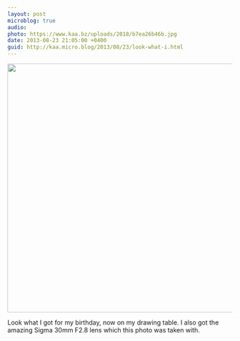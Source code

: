 ```yaml
---
layout: post
microblog: true
audio: 
photo: https://www.kaa.bz/uploads/2018/b7ea26b46b.jpg
date: 2013-08-23 21:05:00 +0400
guid: http://kaa.micro.blog/2013/08/23/look-what-i.html
---
```

<img src="https://www.kaa.bz/uploads/2018/b7ea26b46b.jpg" alt="" width="840" height="558" class="alignnone size-full wp-image-381" /><p>Look what I got for my birthday, now on my drawing table. I also got the amazing Sigma 30mm F2.8 lens which this photo was taken with.</p>
